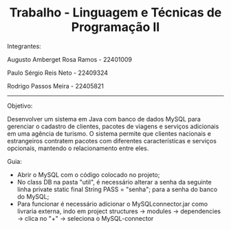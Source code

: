 <h1 align="center"> Trabalho - Linguagem e Técnicas de Programação II  </h1>

Integrantes:

Augusto Amberget Rosa Ramos - 22401009

Paulo Sérgio Reis Neto - 22409324

Rodrigo Passos Meira - 22405821

----------------------
Objetivo: 

Desenvolver um sistema em Java com banco de dados MySQL para gerenciar o cadastro de clientes, pacotes de viagens e serviços adicionais em uma agência de turismo. O sistema permite que clientes nacionais e estrangeiros contratem pacotes com diferentes características e serviços opcionais, mantendo o relacionamento entre eles.



Guia: 

- Abrir o MySQL com o código colocado no projeto;
- No class DB na pasta "util", é necessário alterar a senha da seguinte linha  private static final String PASS = "senha"; para a senha do banco do MySQL;
- Para funcionar é necessário adicionar o MySQLconnector.jar como livraria externa, indo em project structures -> modules -> dependencies -> clica no "+" -> seleciona o MySQL-connector
